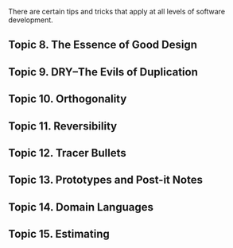 There are certain tips and tricks that apply at all levels of software development.

## Topic 8. The Essence of Good Design 


## Topic 9. DRY–The Evils of Duplication 

## Topic 10. Orthogonality 

## Topic 11. Reversibility 

## Topic 12. Tracer Bullets 

## Topic 13. Prototypes and Post-it Notes 

## Topic 14. Domain Languages 

## Topic 15. Estimating 